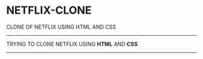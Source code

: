 # NETFLIX-CLONE
CLONE OF NETFLIX USING HTML AND CSS

<hr>
     <P>
     TRYING TO CLONE NETFLIX USING <strong>HTML</strong> AND <strong>CSS</strong> 
     </P>
<hr>
